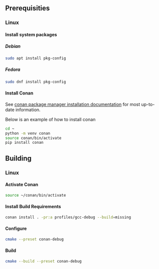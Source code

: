 ## Prerequisities

### Linux

#### Install system packages

##### Debian
```bash
sudo apt install pkg-config
```
##### Fedora
```bash
sudo dnf install pkg-config
```
#### Install Conan

See [conan package manager installation documentation](https://docs.conan.io/2/installation.html) for most up-to-date information.

Below is an example of how to install conan
```bash
cd ~
python -m venv conan
source conan/bin/activate
pip install conan
```

## Building

### Linux

#### Activate Conan

```bash
source ~/conan/bin/activate
```

#### Install Build Requirements
```bash
conan install . -pr:a profiles/gcc-debug --build=missing
```

#### Configure
```bash
cmake --preset conan-debug
```

#### Build
```bash
cmake --build --preset conan-debug
```


